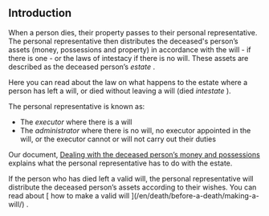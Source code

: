 ##  Introduction

When a person dies, their property passes to their personal representative.
The personal representative then distributes the deceased's person’s assets
(money, possessions and property) in accordance with the will - if there is
one - or the laws of intestacy if there is no will. These assets are described
as the deceased person’s _estate_ .

Here you can read about the law on what happens to the estate where a person
has left a will, or died without leaving a will (died _intestate_ ).

The personal representative is known as:

  * The _executor_ where there is a will 
  * The _administrator_ where there is no will, no executor appointed in the will, or the executor cannot or will not carry out their duties 

Our document, [ Dealing with the deceased person’s money and possessions
](/en/death/the-deceaseds-estate/dealing-with-the-deceaseds-estate/) explains
what the personal representative has to do with the estate.

If the person who has died left a valid will, the personal representative will
distribute the deceased person’s assets according to their wishes. You can
read about [ how to make a valid will ](/en/death/before-a-death/making-a-
will/) .
